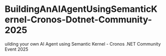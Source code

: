 # BuildingAnAIAgentUsingSemanticKernel-Cronos-Dotnet-Community-2025
uilding your own AI Agent using Semantic Kernel - Cronos .NET Community Event 2025
